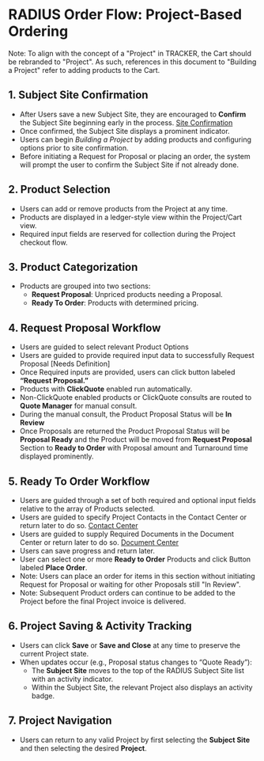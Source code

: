 # RADIUS Order Flow: Project-Based Ordering

Note: To align with the concept of a "Project" in TRACKER, the Cart should be rebranded to "Project".  As such, references in this document to "Building a Project" refer to adding products to the Cart.   

## 1. Subject Site Confirmation
- After Users save a new Subject Site, they are encouraged to **Confirm** the Subject Site beginning early in the process. [Site Confirmation](radius_client_site_confirmation_spec.md)
- Once confirmed, the Subject Site displays a prominent indicator.  
- Users can begin *Building a Project* by adding products and configuring options prior to site confirmation.
- Before initiating a Request for Proposal or placing an order, the system will prompt the user to confirm the Subject Site if not already done.

## 2. Product Selection
- Users can add or remove products from the Project at any time.
- Products are displayed in a ledger-style view within the Project/Cart view.
- Required input fields are reserved for collection during the Project checkout flow.

## 3. Product Categorization
- Products are grouped into two sections:
  - **Request Proposal**: Unpriced products needing a Proposal.
  - **Ready To Order**: Products with determined pricing.

## 4. Request Proposal Workflow
- Users are guided to select relevant Product Options
- Users are guided to provide required input data to successfully Request Proposal [Needs Definition]
- Once Required inputs are provided, users can click button labeled **“Request Proposal.”**
- Products with **ClickQuote** enabled run automatically.
- Non-ClickQuote enabled products or ClickQuote consults are routed to **Quote Manager** for manual consult.
- During the manual consult, the Product Proposal Status will be **In Review**
- Once Proposals are returned the Product Proposal Status will be **Proposal Ready** and the Product will be moved from **Request Proposal** Section to **Ready to Order** with Proposal amount and Turnaround time displayed prominently.

## 5. Ready To Order Workflow
- Users are guided through a set of both required and optional input fields relative to the array of Products selected. 
- Users are guided to specify Project Contacts in the Contact Center or return later to do so. [Contact Center](radius_contact_center_specification.md)
- Users are guided to supply Required Documents in the Document Center or return later to do so. [Document Center](radius_document_center_specification.md)
- Users can save progress and return later.
- User can select one or more **Ready to Order** Products and click Button labeled **Place Order**.
- Note: Users can place an order for items in this section without initiating Request for Proposal or waiting for other Proposals still "In Review".
- Note: Subsequent Product orders can continue to be added to the Project before the final Project invoice is delivered.

## 6. Project Saving & Activity Tracking
- Users can click **Save** or **Save and Close** at any time to preserve the current Project state.
- When updates occur (e.g., Proposal status changes to “Quote Ready”):
  - The **Subject Site** moves to the top of the RADIUS Subject Site list with an activity indicator.
  - Within the Subject Site, the relevant Project also displays an activity badge.

## 7. Project Navigation
- Users can return to any valid Project by first selecting the **Subject Site** and then selecting the desired **Project**.
